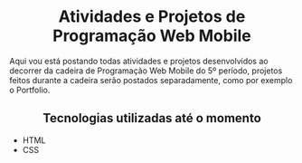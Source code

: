 <h1 align="center">Atividades e Projetos de Programação Web Mobile</h1>

<p>Aqui vou está postando todas atividades e projetos desenvolvidos ao decorrer da cadeira de Programação Web Mobile do 5º período, projetos feitos durante a cadeira serão postados separadamente, como por exemplo o Portfolio.</p>

<h2 align="center">Tecnologias utilizadas até o momento</h3>

- HTML
- CSS
